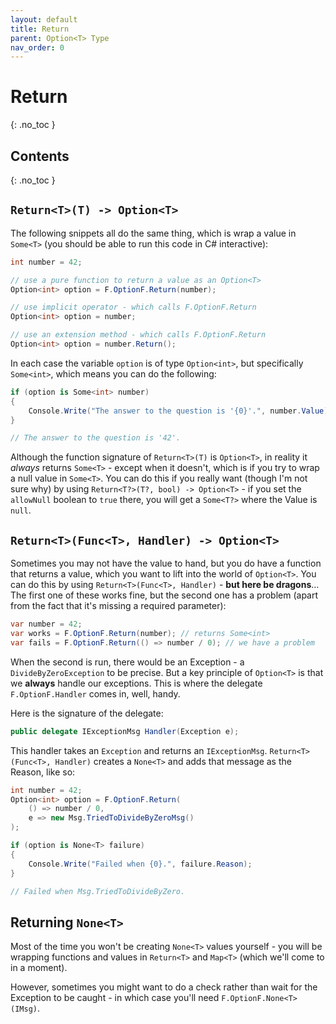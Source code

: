 ```yaml
---
layout: default
title: Return
parent: Option<T> Type
nav_order: 0
---
```


# Return
{: .no_toc }

## Contents
{: .no_toc }

## `Return<T>(T) -> Option<T>`

The following snippets all do the same thing, which is wrap a value in `Some<T>` (you should be able to run this code in C# interactive):

```csharp
int number = 42;

// use a pure function to return a value as an Option<T>
Option<int> option = F.OptionF.Return(number);

// use implicit operator - which calls F.OptionF.Return
Option<int> option = number;

// use an extension method - which calls F.OptionF.Return
Option<int> option = number.Return();
```

In each case the variable `option` is of type `Option<int>`, but specifically `Some<int>`, which means you can do the following:

```csharp
if (option is Some<int> number)
{
    Console.Write("The answer to the question is '{0}'.", number.Value);
}

// The answer to the question is '42'.
```

Although the function signature of `Return<T>(T)` is `Option<T>`, in reality it *always* returns `Some<T>` - except when it doesn't, which is if you try to wrap a null value in `Some<T>`.  You can do this if you really want (though I'm not sure why) by using `Return<T?>(T?, bool) -> Option<T>` - if you set the `allowNull` boolean to `true` there, you will get a `Some<T?>` where the Value is `null`.

## `Return<T>(Func<T>, Handler) -> Option<T>`

Sometimes you may not have the value to hand, but you do have a function that returns a value, which you want to lift into the world of `Option<T>`.  You can do this by using `Return<T>(Func<T>, Handler)` - **but here be dragons**... The first one of these works fine, but the second one has a problem (apart from the fact that it's missing a required parameter):

```csharp
var number = 42;
var works = F.OptionF.Return(number); // returns Some<int>
var fails = F.OptionF.Return(() => number / 0); // we have a problem
```

When the second is run, there would be an Exception - a `DivideByZeroException` to be precise.  But a key principle of `Option<T>` is that we **always** handle our exceptions.  This is where the delegate `F.OptionF.Handler` comes in, well, handy.

Here is the signature of the delegate:

```csharp
public delegate IExceptionMsg Handler(Exception e);
```

This handler takes an `Exception` and returns an `IExceptionMsg`.  `Return<T>(Func<T>, Handler)` creates a `None<T>` and adds that message as the Reason, like so:

```csharp
int number = 42;
Option<int> option = F.OptionF.Return(
    () => number / 0,
    e => new Msg.TriedToDivideByZeroMsg()
);

if (option is None<T> failure)
{
    Console.Write("Failed when {0}.", failure.Reason);
}

// Failed when Msg.TriedToDivideByZero.
```

## Returning `None<T>`

Most of the time you won't be creating `None<T>` values yourself - you will be wrapping functions and values in `Return<T>` and `Map<T>` (which we'll come to in a moment).

However, sometimes you might want to do a check rather than wait for the Exception to be caught - in which case you'll need `F.OptionF.None<T>(IMsg)`.
